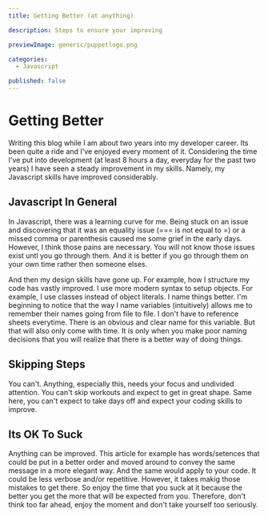 ```yaml
---
title: Getting Better (at anything)

description: Steps to ensure your improving

previewImage: generic/puppetlogo.png

categories:
  - Javascript

published: false
---
```


# Getting Better

Writing this blog while I am about two years into my developer career. Its been quite a ride and I've enjoyed every moment of it. Considering the time I've put into development (at least 8 hours a day, everyday for the past two years) I have seen a steady improvement in my skills. Namely, my Javascript skills have improved considerably.

## Javascript In General

In Javascript, there was a learning curve for me. Being stuck on an issue and discovering that it was an equality issue (=== is not equal to =) or a missed comma or parenthesis caused me some grief in the early days. However, I think those pains are necessary. You will not know those issues exist untl you go through them. And it is better if you go through them on your own time rather then someone elses.

And then my design skills have gone up. For example, how I structure my code has vastly improved. I use more modern syntax to setup objects. For example, I use classes instead of object literals. I name things better. I'm beginning to notice that the way I name variables (intuitively) allows me to remember their names going from file to file. I don't have to reference sheets everytime. There is an obvious and clear name for this variable. But that will also only come with time. It is only when you make poor naming decisions that you will realize that there is a better way of doing things.

## Skipping Steps

You can't. Anything, especially this, needs your focus and undivided attention. You can't skip workouts and expect to get in great shape. Same here, you can't expect to take days off and expect your coding skills to improve.

## Its OK To Suck

Anything can be improved. This article for example has words/setences that could be put in a better order and moved around to convey the same message in a more elegant way. And the same would apply to your code. It could be less verbose and/or repetitive. However, it takes makig those mistakes to get there. So enjoy the time that you suck at it because the better you get the more that will be expected from you. Therefore, don't think too far ahead, enjoy the moment and don't take yourself too seriously.
